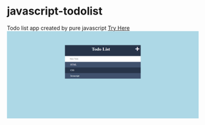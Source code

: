 # javascript-todolist
Todo list app created by pure javascript
<a href="https://alaamou.github.io/javascript-todolist/">Try Here</a>
<img src="todo.png">
